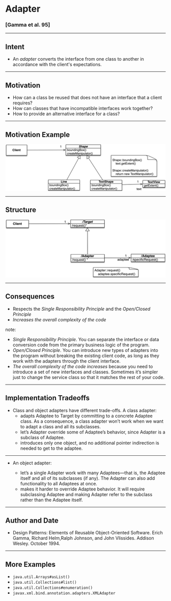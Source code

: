 # Adapter

### [Gamma et al. 95] 

----

## Intent

- An _adapter_ converts the interface from one class to another in accordance with the client's expectations.

----

## Motivation

- How can a class be reused that does not have an interface that a client requires?
- How can classes that have incompatible interfaces work together?
- How to provide an alternative interface for a class?

----

## Motivation Example

![](resources/png/adapter-example.png)

----

## Structure 

![](resources/png/adapter-structure.png)

----

## Consequences

- Respects the *Single Responsibility Principle* and the  *Open/Closed Principle*
- *Increases the overall complexity of the code*

note:

- *Single Responsibility Principle*. You can separate the interface or data conversion code from the primary business logic of the program.
- *Open/Closed Principle*. You can introduce new types of adapters into the program without breaking the existing client code, as long as they work with the adapters through the client interface.
- *The overall complexity of the code increases* because you need to introduce a set of new interfaces and classes. Sometimes it’s simpler just to change the service class so that it matches the rest of your code.

----

## Implementation Tradeoffs

- Class and object adapters have different trade-offs. A class adapter:
  - adapts Adaptee to Target by committing to a concrete Adaptee class. As a consequence, a class adapter won’t work when we want to adapt a class and all its subclasses.
  - let’s Adapter override some of Adaptee’s behavior, since Adapter is a subclass of Adaptee.
  - introduces only one object, and no additional pointer indirection is needed to get to the adaptee.

----

- An object adapter:

  - let’s a single Adapter work with many Adaptees—that is, the Adaptee itself and all of its subclasses (if any). The Adapter can also add functionality to all Adaptees at once.
  - makes it harder to override Adaptee behavior. It will require subclassing Adaptee and making Adapter refer to the subclass rather than the Adaptee itself.

----

## Author and Date 

- Design Patterns: Elements of Reusable Object-Oriented Software. Erich Gamma, Richard Helm,Ralph Johnson, and John Vlissides. Addison Wesley. October 1994.

----

## More Examples

- `java.util.Arrays#asList()`
- `java.util.Collections#list()`
- `java.util.Collections#enumeration()`
- `javax.xml.bind.annotation.adapters.XMLAdapter`
